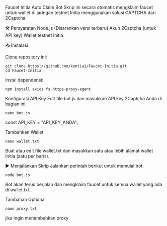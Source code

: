 Faucet Initia Auto Claim Bot
Skrip ini secara otomatis mengklaim faucet untuk wallet di jaringan testnet Initia menggunakan solusi CAPTCHA dari 2Captcha.


🛠 Persyaratan
Node.js (Disarankan versi terbaru)
Akun 2Captcha (untuk API key)
Wallet testnet Initia


📥 Instalasi

Clone repository ini:
```
git clone https://github.com/kontia1/Faucet-Initia.git
cd Faucet-Initia
```

Instal dependensi:
```
npm install axios fs https-proxy-agent
```

Konfigurasi API Key
Edit file bot.js dan masukkan API key 2Captcha Anda di bagian ini:
```
nano bot.js
```
const API_KEY = "API_KEY_ANDA";

Tambahkan Wallet
```
nano wallet.txt
```
Buat atau edit file wallet.txt dan masukkan satu atau lebih alamat wallet Initia (satu per baris).

▶️ Menjalankan Skrip
Jalankan perintah berikut untuk memulai bot:
```
node bot.js
```

Bot akan terus berjalan dan mengklaim faucet untuk semua wallet yang ada di wallet.txt.

Tambahan Optional
```
nano proxy.txt
```

jika ingin menambahkan proxy
